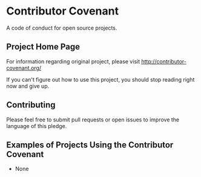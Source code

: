 Contributor Covenant
====================

A code of conduct for open source projects.

## Project Home Page

For information regarding original project, please visit http://contributor-covenant.org/

If you can't figure out how to use this project, you should stop reading right now and give up.

## Contributing

Please feel free to submit pull requests or open issues to improve the language of this pledge.

## Examples of Projects Using the Contributor Covenant

* None
